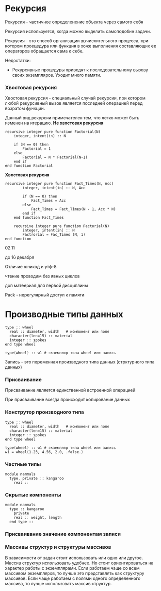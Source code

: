# Рекурсия

Рекурсия - частичное определенение объекта через самого себя

Рекурсия используется, когда можно выделить самоподобие задачи.

Рекрусия - это способ организации вычислительного процесса, при котором проецедура или функция в хоже выполнения составляющих ее операторов обращается сама к себе.

Недостатки:
- Рекурсивные процедуры приводят к последовательному вызову своих экземпляров. Уходит много памяти.

### Хвостовая рекурсия

Хвостовая рекурсия - специальный случай рекурсии, при котором любой рекурсивный вызов является последней операцией перед возратом функции.

Данный вид рекурсии примечателен тем, что легко может быть изменен на итерацию.
**Не хвостовая рекурсия**
```
recursive integer pure function Factorial(N)
    integer, intent(in) :: N
    
    if (N == 0) then
        Factorial = 1
    else
        Factorial = N * Factorial(N-1)
    end if
end function Factorial
```
**Хвостовая рекурсия**
```
recursive integer pure function Fact_Times(N, Acc)
        integer, intent(in) :: N, Acc
        
        if (N == 0) then
            Fact_Times = Acc
        else
            Fact_Times = Fact_Times(N - 1, Acc * N)
        end if
    end function Fact_Times

    recursive integer pure function Factorial(N)
        integer, intent(in) :: N
        Factrorial = Fac_Times (N, 1)
end function
```


02.11

до 16 декабря

Отличие юникод и утф-8

чтение проводим без явных циклов

доп матеериал для первой дисциплины

Pack - нерегулярный доступ к памяти

# Производные типы данных
```
type :: wheel
  real :: diameter, width   # компонент или поле
  character(len=15) :: material
  integer :: spokes
end type wheel

type(wheel) :: w1 # экземпляр типа wheel или запись
```
Запись - это переменная производного типа данных (стрктурного типа данных)

### Присваивание
Присваивание является единственной встроенной операцией

При присваивание всегда происходит копирование данных

### Конструтор производного типа
```
type :: wheel
  real :: diameter, width   # компонент или поле
  character(len=15) :: material
  integer :: spokes
end type wheel

type(wheel) :: w1 # экземпляр типа wheel или запись
w1 = wheel(1.23, 4.56, 2.0, .false.)
```

### Частные типы
```
module nammals
  type, private :: kangaroo
    real :: 
```

### Скрытые компоненты
```
module nammals
  type :: kangaroo
    private
    real :: weight, length
  end type ::
```

### Присваивание значение компонентам записи

### Массивы структур и структуры массивов

В зависимости от задач стоит использовать или одно или другое. Массив структур использовать удобнее. Но стоит ориентироваться на характер работы с экземплярами. Если работаем чаще со всем массивом экземпляров, то лучше это представлять как структуру массивов. Если чаще работаем с полями одного определенного массива, то лучше использовать массив структур.
```

```
```
```

